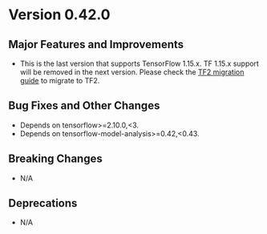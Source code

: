 # Version 0.42.0

## Major Features and Improvements

*   This is the last version that supports TensorFlow 1.15.x. TF 1.15.x support
    will be removed in the next version. Please check the
    [TF2 migration guide](https://www.tensorflow.org/guide/migrate) to migrate
    to TF2.

## Bug Fixes and Other Changes

*   Depends on tensorflow>=2.10.0,<3.
*   Depends on tensorflow-model-analysis>=0.42,<0.43.

## Breaking Changes

*   N/A

## Deprecations

*   N/A

